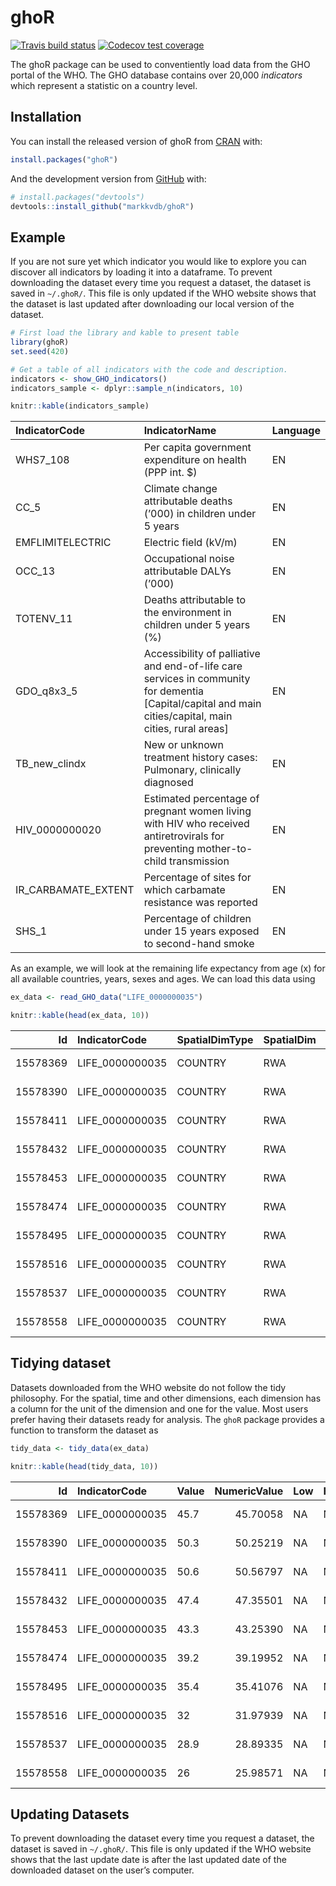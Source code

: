 
<!-- README.md is generated from README.Rmd. Please edit that file -->

# ghoR

<!-- badges: start -->

[![Travis build
status](https://travis-ci.org/markkvdb/ghoR.svg?branch=master)](https://travis-ci.org/markkvdb/ghoR)
[![Codecov test
coverage](https://codecov.io/gh/markkvdb/ghoR/branch/master/graph/badge.svg)](https://codecov.io/gh/markkvdb/ghoR?branch=master)
<!-- badges: end -->

The ghoR package can be used to conventiently load data from the GHO
portal of the WHO. The GHO database contains over 20,000 *indicators*
which represent a statistic on a country level.

## Installation

You can install the released version of ghoR from
[CRAN](https://CRAN.R-project.org) with:

``` r
install.packages("ghoR")
```

And the development version from [GitHub](https://github.com/) with:

``` r
# install.packages("devtools")
devtools::install_github("markkvdb/ghoR")
```

## Example

If you are not sure yet which indicator you would like to explore you
can discover all indicators by loading it into a dataframe. To prevent
downloading the dataset every time you request a dataset, the dataset is
saved in `~/.ghoR/`. This file is only updated if the WHO website shows
that the dataset is last updated after downloading our local version of
the dataset.

``` r
# First load the library and kable to present table
library(ghoR)
set.seed(420)

# Get a table of all indicators with the code and description.
indicators <- show_GHO_indicators()
indicators_sample <- dplyr::sample_n(indicators, 10)

knitr::kable(indicators_sample)
```

| IndicatorCode         | IndicatorName                                                                                                                                             | Language |
| :-------------------- | :-------------------------------------------------------------------------------------------------------------------------------------------------------- | :------- |
| WHS7\_108             | Per capita government expenditure on health (PPP int. $)                                                                                                  | EN       |
| CC\_5                 | Climate change attributable deaths (’000) in children under 5 years                                                                                       | EN       |
| EMFLIMITELECTRIC      | Electric field (kV/m)                                                                                                                                     | EN       |
| OCC\_13               | Occupational noise attributable DALYs (’000)                                                                                                              | EN       |
| TOTENV\_11            | Deaths attributable to the environment in children under 5 years (%)                                                                                      | EN       |
| GDO\_q8x3\_5          | Accessibility of palliative and end-of-life care services in community for dementia \[Capital/capital and main cities/capital, main cities, rural areas\] | EN       |
| TB\_new\_clindx       | New or unknown treatment history cases: Pulmonary, clinically diagnosed                                                                                   | EN       |
| HIV\_0000000020       | Estimated percentage of pregnant women living with HIV who received antiretrovirals for preventing mother-to-child transmission                           | EN       |
| IR\_CARBAMATE\_EXTENT | Percentage of sites for which carbamate resistance was reported                                                                                           | EN       |
| SHS\_1                | Percentage of children under 15 years exposed to second-hand smoke                                                                                        | EN       |

As an example, we will look at the remaining life expectancy from age
\(x\) for all available countries, years, sexes and ages. We can load
this data using

``` r
ex_data <- read_GHO_data("LIFE_0000000035")

knitr::kable(head(ex_data, 10))
```

|       Id | IndicatorCode    | SpatialDimType | SpatialDim | TimeDimType | TimeDim | Dim1Type | Dim1 | Dim2Type | Dim2     | Dim3Type | Dim3 | DataSourceDimType | DataSourceDim | Value | NumericValue | Low | High | Comments | Date                          |
| -------: | :--------------- | :------------- | :--------- | :---------- | ------: | :------- | :--- | :------- | :------- | :------- | :--- | :---------------- | :------------ | :---- | -----------: | :-- | :--- | :------- | :---------------------------- |
| 15578369 | LIFE\_0000000035 | COUNTRY        | RWA        | YEAR        |    2000 | SEX      | BTSX | AGEGROUP | AGELT1   | NA       | NA   | NA                | NA            | 45.7  |     45.70058 | NA  | NA   | NA       | 2017-03-31T08:39:36.323+02:00 |
| 15578390 | LIFE\_0000000035 | COUNTRY        | RWA        | YEAR        |    2000 | SEX      | BTSX | AGEGROUP | AGE1-4   | NA       | NA   | NA                | NA            | 50.3  |     50.25219 | NA  | NA   | NA       | 2017-03-31T08:39:37.38+02:00  |
| 15578411 | LIFE\_0000000035 | COUNTRY        | RWA        | YEAR        |    2000 | SEX      | BTSX | AGEGROUP | AGE5-9   | NA       | NA   | NA                | NA            | 50.6  |     50.56797 | NA  | NA   | NA       | 2017-03-31T08:39:38.317+02:00 |
| 15578432 | LIFE\_0000000035 | COUNTRY        | RWA        | YEAR        |    2000 | SEX      | BTSX | AGEGROUP | AGE10-14 | NA       | NA   | NA                | NA            | 47.4  |     47.35501 | NA  | NA   | NA       | 2017-03-31T08:39:39.123+02:00 |
| 15578453 | LIFE\_0000000035 | COUNTRY        | RWA        | YEAR        |    2000 | SEX      | BTSX | AGEGROUP | AGE15-19 | NA       | NA   | NA                | NA            | 43.3  |     43.25390 | NA  | NA   | NA       | 2017-03-31T08:39:40.14+02:00  |
| 15578474 | LIFE\_0000000035 | COUNTRY        | RWA        | YEAR        |    2000 | SEX      | BTSX | AGEGROUP | AGE20-24 | NA       | NA   | NA                | NA            | 39.2  |     39.19952 | NA  | NA   | NA       | 2017-03-31T08:39:41.17+02:00  |
| 15578495 | LIFE\_0000000035 | COUNTRY        | RWA        | YEAR        |    2000 | SEX      | BTSX | AGEGROUP | AGE25-29 | NA       | NA   | NA                | NA            | 35.4  |     35.41076 | NA  | NA   | NA       | 2017-03-31T08:39:42.293+02:00 |
| 15578516 | LIFE\_0000000035 | COUNTRY        | RWA        | YEAR        |    2000 | SEX      | BTSX | AGEGROUP | AGE30-34 | NA       | NA   | NA                | NA            | 32    |     31.97939 | NA  | NA   | NA       | 2017-03-31T08:39:43.363+02:00 |
| 15578537 | LIFE\_0000000035 | COUNTRY        | RWA        | YEAR        |    2000 | SEX      | BTSX | AGEGROUP | AGE35-39 | NA       | NA   | NA                | NA            | 28.9  |     28.89335 | NA  | NA   | NA       | 2017-03-31T08:39:44.717+02:00 |
| 15578558 | LIFE\_0000000035 | COUNTRY        | RWA        | YEAR        |    2000 | SEX      | BTSX | AGEGROUP | AGE40-44 | NA       | NA   | NA                | NA            | 26    |     25.98571 | NA  | NA   | NA       | 2017-03-31T08:39:45.543+02:00 |

## Tidying dataset

Datasets downloaded from the WHO website do not follow the tidy
philosophy. For the spatial, time and other dimensions, each dimension
has a column for the unit of the dimension and one for the value. Most
users prefer having their datasets ready for analysis. The `ghoR`
package provides a function to transform the dataset as

``` r
tidy_data <- tidy_data(ex_data)

knitr::kable(head(tidy_data, 10))
```

|       Id | IndicatorCode    | Value | NumericValue | Low | High | Comments | Date                          | COUNTRY | REGION | YEAR | SEX  | AGEGROUP |
| -------: | :--------------- | :---- | -----------: | :-- | :--- | :------- | :---------------------------- | :------ | :----- | ---: | :--- | :------- |
| 15578369 | LIFE\_0000000035 | 45.7  |     45.70058 | NA  | NA   | NA       | 2017-03-31T08:39:36.323+02:00 | RWA     | NA     | 2000 | BTSX | AGELT1   |
| 15578390 | LIFE\_0000000035 | 50.3  |     50.25219 | NA  | NA   | NA       | 2017-03-31T08:39:37.38+02:00  | RWA     | NA     | 2000 | BTSX | AGE1-4   |
| 15578411 | LIFE\_0000000035 | 50.6  |     50.56797 | NA  | NA   | NA       | 2017-03-31T08:39:38.317+02:00 | RWA     | NA     | 2000 | BTSX | AGE5-9   |
| 15578432 | LIFE\_0000000035 | 47.4  |     47.35501 | NA  | NA   | NA       | 2017-03-31T08:39:39.123+02:00 | RWA     | NA     | 2000 | BTSX | AGE10-14 |
| 15578453 | LIFE\_0000000035 | 43.3  |     43.25390 | NA  | NA   | NA       | 2017-03-31T08:39:40.14+02:00  | RWA     | NA     | 2000 | BTSX | AGE15-19 |
| 15578474 | LIFE\_0000000035 | 39.2  |     39.19952 | NA  | NA   | NA       | 2017-03-31T08:39:41.17+02:00  | RWA     | NA     | 2000 | BTSX | AGE20-24 |
| 15578495 | LIFE\_0000000035 | 35.4  |     35.41076 | NA  | NA   | NA       | 2017-03-31T08:39:42.293+02:00 | RWA     | NA     | 2000 | BTSX | AGE25-29 |
| 15578516 | LIFE\_0000000035 | 32    |     31.97939 | NA  | NA   | NA       | 2017-03-31T08:39:43.363+02:00 | RWA     | NA     | 2000 | BTSX | AGE30-34 |
| 15578537 | LIFE\_0000000035 | 28.9  |     28.89335 | NA  | NA   | NA       | 2017-03-31T08:39:44.717+02:00 | RWA     | NA     | 2000 | BTSX | AGE35-39 |
| 15578558 | LIFE\_0000000035 | 26    |     25.98571 | NA  | NA   | NA       | 2017-03-31T08:39:45.543+02:00 | RWA     | NA     | 2000 | BTSX | AGE40-44 |

## Updating Datasets

To prevent downloading the dataset every time you request a dataset, the
dataset is saved in `~/.ghoR/`. This file is only updated if the WHO
website shows that the last update date is after the last updated date
of the downloaded dataset on the user’s computer.
